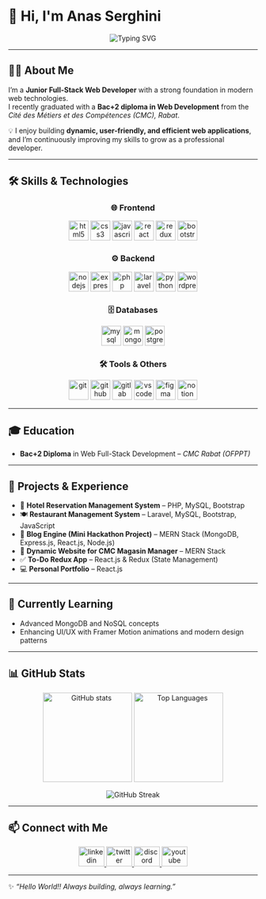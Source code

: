 # 👋 Hi, I'm Anas Serghini  

<p align="center">
  <img src="https://readme-typing-svg.demolab.com?font=Fira+Code&pause=1000&color=2A86CB&width=435&lines=Junior+Full-Stack+Web+Developer;Always+learning+new+things;Passionate+about+clean+code+%26+design" alt="Typing SVG" />
</p>

---

## 🧑‍💻 About Me  

I’m a **Junior Full-Stack Web Developer** with a strong foundation in modern web technologies.  
I recently graduated with a **Bac+2 diploma in Web Development** from the *Cité des Métiers et des Compétences (CMC), Rabat*.  

💡 I enjoy building **dynamic, user-friendly, and efficient web applications**, and I’m continuously improving my skills to grow as a professional developer.  

---

## 🛠️ Skills & Technologies  

<div align="center">

### 🌐 Frontend
<img src="https://cdn.jsdelivr.net/gh/devicons/devicon/icons/html5/html5-original.svg" height="40" alt="html5" />
<img src="https://cdn.jsdelivr.net/gh/devicons/devicon/icons/css3/css3-original.svg" height="40" alt="css3" />
<img src="https://cdn.jsdelivr.net/gh/devicons/devicon/icons/javascript/javascript-original.svg" height="40" alt="javascript" />
<img src="https://cdn.jsdelivr.net/gh/devicons/devicon/icons/react/react-original.svg" height="40" alt="react" />
<img src="https://cdn.jsdelivr.net/gh/devicons/devicon/icons/redux/redux-original.svg" height="40" alt="redux" />
<img src="https://cdn.jsdelivr.net/gh/devicons/devicon/icons/bootstrap/bootstrap-original.svg" height="40" alt="bootstrap" />

### ⚙️ Backend
<img src="https://cdn.jsdelivr.net/gh/devicons/devicon/icons/nodejs/nodejs-original.svg" height="40" alt="nodejs" />
<img src="https://cdn.jsdelivr.net/gh/devicons/devicon/icons/express/express-original.svg" height="40" alt="express" />
<img src="https://cdn.jsdelivr.net/gh/devicons/devicon/icons/php/php-original.svg" height="40" alt="php" />
<img src="https://cdn.jsdelivr.net/gh/devicons/devicon/icons/laravel/laravel-original.svg" height="40" alt="laravel" />
<img src="https://cdn.jsdelivr.net/gh/devicons/devicon/icons/python/python-original.svg" height="40" alt="python" />
<img src="https://cdn.jsdelivr.net/gh/devicons/devicon/icons/wordpress/wordpress-original.svg" height="40" alt="wordpress logo"  />

### 🗄️ Databases
<img src="https://cdn.jsdelivr.net/gh/devicons/devicon/icons/mysql/mysql-original.svg" height="40" alt="mysql" />
<img src="https://cdn.jsdelivr.net/gh/devicons/devicon/icons/mongodb/mongodb-original.svg" height="40" alt="mongodb" />
<img src="https://cdn.jsdelivr.net/gh/devicons/devicon/icons/postgresql/postgresql-original.svg" height="40" alt="postgresql" />

### 🛠 Tools & Others
<img src="https://cdn.jsdelivr.net/gh/devicons/devicon/icons/git/git-original.svg" height="40" alt="git" />
<img src="https://cdn.jsdelivr.net/gh/devicons/devicon/icons/github/github-original.svg" height="40" alt="github" />
<img src="https://cdn.jsdelivr.net/gh/devicons/devicon/icons/gitlab/gitlab-original.svg" height="40" alt="gitlab" />
<img src="https://cdn.jsdelivr.net/gh/devicons/devicon/icons/vscode/vscode-original.svg" height="40" alt="vscode" />
<img src="https://cdn.jsdelivr.net/gh/devicons/devicon/icons/figma/figma-original.svg" height="40" alt="figma" />
<img src="https://cdn.jsdelivr.net/gh/devicons/devicon/icons/notion/notion-original.svg" height="40" alt="notion" />

</div>

---

## 🎓 Education  

- **Bac+2 Diploma** in Web Full-Stack Development – *CMC Rabat (OFPPT)*  

---

## 🚀 Projects & Experience  

- 🏨 **Hotel Reservation Management System** – PHP, MySQL, Bootstrap  
- 🍽 **Restaurant Management System** – Laravel, MySQL, Bootstrap, JavaScript  
- 📝 **Blog Engine (Mini Hackathon Project)** – MERN Stack (MongoDB, Express.js, React.js, Node.js)  
- 🛒 **Dynamic Website for CMC Magasin Manager** – MERN Stack  
- ✅ **To-Do Redux App** – React.js & Redux (State Management)  
- 💻 **Personal Portfolio** – React.js  

---

## 🌱 Currently Learning  

- Advanced MongoDB and NoSQL concepts  
- Enhancing UI/UX with Framer Motion animations and modern design patterns  

---

## 📊 GitHub Stats  

<p align="center">
  <img src="https://github-readme-stats.vercel.app/api?username=anastania&show_icons=true&theme=tokyonight" alt="GitHub stats" height="180" />
  <img src="https://github-readme-stats.vercel.app/api/top-langs/?username=anastania&layout=compact&theme=tokyonight" alt="Top Languages" height="180" />
</p>

<p align="center">
  <img src="https://github-readme-streak-stats.herokuapp.com/?user=anastania&theme=tokyonight" alt="GitHub Streak" />
</p>

---

## 📫 Connect with Me  

<div align="center">
  <a href="https://www.linkedin.com/in/anas-serghini-" target="_blank">
    <img src="https://raw.githubusercontent.com/maurodesouza/profile-readme-generator/master/src/assets/icons/social/linkedin/default.svg" width="52" height="40" alt="linkedin" />
  </a>
  <a href="https://twitter.com/" target="_blank">
    <img src="https://raw.githubusercontent.com/maurodesouza/profile-readme-generator/master/src/assets/icons/social/twitter/default.svg" width="52" height="40" alt="twitter" />
  </a>
  <a href="https://discord.com/" target="_blank">
    <img src="https://raw.githubusercontent.com/maurodesouza/profile-readme-generator/master/src/assets/icons/social/discord/default.svg" width="52" height="40" alt="discord" />
  </a>
  <a href="https://youtube.com/" target="_blank">
    <img src="https://raw.githubusercontent.com/maurodesouza/profile-readme-generator/master/src/assets/icons/social/youtube/default.svg" width="52" height="40" alt="youtube" />
  </a>
</div>

---

✨ *“Hello World!! Always building, always learning.”*  
